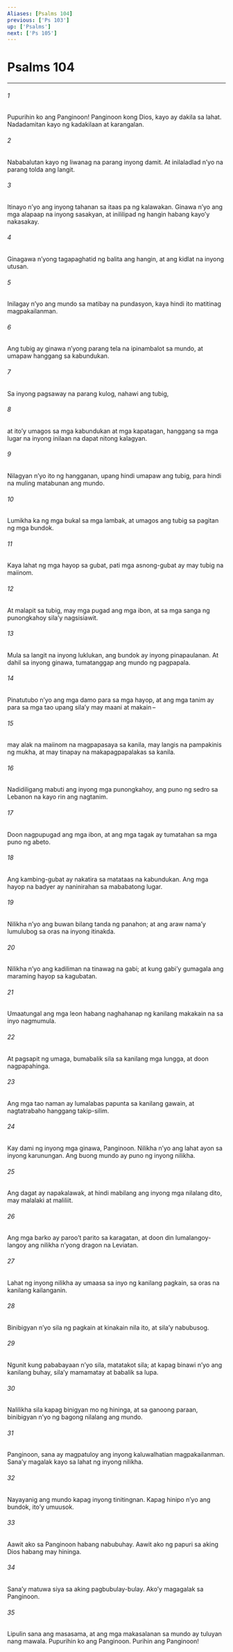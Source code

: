 ```yaml
---
Aliases: [Psalms 104]
previous: ['Ps 103']
up: ['Psalms']
next: ['Ps 105']
---
```

# Psalms 104

***

###### 1
Pupurihin ko ang Panginoon! Panginoon kong Dios, kayo ay dakila sa lahat. Nadadamitan kayo ng kadakilaan at karangalan. 

###### 2
Nababalutan kayo ng liwanag na parang inyong damit. At inilaladlad nʼyo na parang tolda ang langit. 

###### 3
Itinayo nʼyo ang inyong tahanan sa itaas pa ng kalawakan. Ginawa nʼyo ang mga alapaap na inyong sasakyan, at inililipad ng hangin habang kayoʼy nakasakay. 

###### 4
Ginagawa nʼyong tagapaghatid ng balita ang hangin, at ang kidlat na inyong utusan. 

###### 5
Inilagay nʼyo ang mundo sa matibay na pundasyon, kaya hindi ito matitinag magpakailanman. 

###### 6
Ang tubig ay ginawa nʼyong parang tela na ipinambalot sa mundo, at umapaw hanggang sa kabundukan. 

###### 7
Sa inyong pagsaway na parang kulog, nahawi ang tubig, 

###### 8
at itoʼy umagos sa mga kabundukan at mga kapatagan, hanggang sa mga lugar na inyong inilaan na dapat nitong kalagyan. 

###### 9
Nilagyan nʼyo ito ng hangganan, upang hindi umapaw ang tubig, para hindi na muling matabunan ang mundo. 

###### 10
Lumikha ka ng mga bukal sa mga lambak, at umagos ang tubig sa pagitan ng mga bundok. 

###### 11
Kaya lahat ng mga hayop sa gubat, pati mga asnong-gubat ay may tubig na maiinom. 

###### 12
At malapit sa tubig, may mga pugad ang mga ibon, at sa mga sanga ng punongkahoy silaʼy nagsisiawit. 

###### 13
Mula sa langit na inyong luklukan, ang bundok ay inyong pinapaulanan. At dahil sa inyong ginawa, tumatanggap ang mundo ng pagpapala. 

###### 14
Pinatutubo nʼyo ang mga damo para sa mga hayop, at ang mga tanim ay para sa mga tao upang silaʼy may maani at makain – 

###### 15
may alak na maiinom na magpapasaya sa kanila, may langis na pampakinis ng mukha, at may tinapay na makapagpapalakas sa kanila. 

###### 16
Nadidiligang mabuti ang inyong mga punongkahoy, ang puno ng sedro sa Lebanon na kayo rin ang nagtanim. 

###### 17
Doon nagpupugad ang mga ibon, at ang mga tagak ay tumatahan sa mga puno ng abeto. 

###### 18
Ang kambing-gubat ay nakatira sa matataas na kabundukan. Ang mga hayop na badyer ay naninirahan sa mababatong lugar. 

###### 19
Nilikha nʼyo ang buwan bilang tanda ng panahon; at ang araw namaʼy lumulubog sa oras na inyong itinakda. 

###### 20
Nilikha nʼyo ang kadiliman na tinawag na gabi; at kung gabiʼy gumagala ang maraming hayop sa kagubatan. 

###### 21
Umaatungal ang mga leon habang naghahanap ng kanilang makakain na sa inyo nagmumula. 

###### 22
At pagsapit ng umaga, bumabalik sila sa kanilang mga lungga, at doon nagpapahinga. 

###### 23
Ang mga tao naman ay lumalabas papunta sa kanilang gawain, at nagtatrabaho hanggang takip-silim. 

###### 24
Kay dami ng inyong mga ginawa, Panginoon. Nilikha nʼyo ang lahat ayon sa inyong karunungan. Ang buong mundo ay puno ng inyong nilikha. 

###### 25
Ang dagat ay napakalawak, at hindi mabilang ang inyong mga nilalang dito, may malalaki at maliliit. 

###### 26
Ang mga barko ay parooʼt parito sa karagatan, at doon din lumalangoy-langoy ang nilikha nʼyong dragon na Leviatan. 

###### 27
Lahat ng inyong nilikha ay umaasa sa inyo ng kanilang pagkain, sa oras na kanilang kailanganin. 

###### 28
Binibigyan nʼyo sila ng pagkain at kinakain nila ito, at silaʼy nabubusog. 

###### 29
Ngunit kung pababayaan nʼyo sila, matatakot sila; at kapag binawi nʼyo ang kanilang buhay, silaʼy mamamatay at babalik sa lupa. 

###### 30
Nalilikha sila kapag binigyan mo ng hininga, at sa ganoong paraan, binibigyan nʼyo ng bagong nilalang ang mundo. 

###### 31
Panginoon, sana ay magpatuloy ang inyong kaluwalhatian magpakailanman. Sanaʼy magalak kayo sa lahat ng inyong nilikha. 

###### 32
Nayayanig ang mundo kapag inyong tinitingnan. Kapag hinipo nʼyo ang bundok, itoʼy umuusok. 

###### 33
Aawit ako sa Panginoon habang nabubuhay. Aawit ako ng papuri sa aking Dios habang may hininga. 

###### 34
Sanaʼy matuwa siya sa aking pagbubulay-bulay. Akoʼy magagalak sa Panginoon. 

###### 35
Lipulin sana ang masasama, at ang mga makasalanan sa mundo ay tuluyan nang mawala. Pupurihin ko ang Panginoon. Purihin ang Panginoon!

